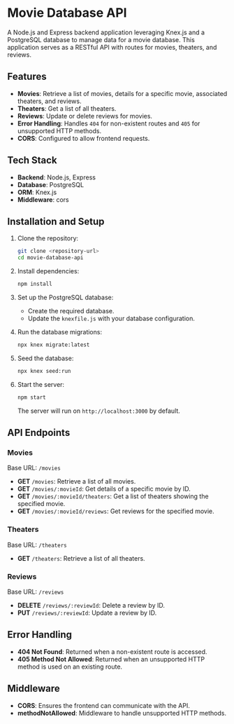 # Movie Database API

A Node.js and Express backend application leveraging Knex.js and a PostgreSQL database to manage data for a movie database. This application serves as a RESTful API with routes for movies, theaters, and reviews.

## Features

- **Movies**: Retrieve a list of movies, details for a specific movie, associated theaters, and reviews.
- **Theaters**: Get a list of all theaters.
- **Reviews**: Update or delete reviews for movies.
- **Error Handling**: Handles `404` for non-existent routes and `405` for unsupported HTTP methods.
- **CORS**: Configured to allow frontend requests.

## Tech Stack

- **Backend**: Node.js, Express
- **Database**: PostgreSQL
- **ORM**: Knex.js
- **Middleware**: cors

## Installation and Setup

1. Clone the repository:

   ```bash
   git clone <repository-url>
   cd movie-database-api
   ```

2. Install dependencies:

   ```bash
   npm install
   ```

3. Set up the PostgreSQL database:

   - Create the required database.
   - Update the `knexfile.js` with your database configuration.

4. Run the database migrations:

   ```bash
   npx knex migrate:latest
   ```

5. Seed the database:

   ```bash
   npx knex seed:run
   ```

6. Start the server:

   ```bash
   npm start
   ```

   The server will run on `http://localhost:3000` by default.

## API Endpoints

### Movies

Base URL: `/movies`

- **GET** `/movies`: Retrieve a list of all movies.
- **GET** `/movies/:movieId`: Get details of a specific movie by ID.
- **GET** `/movies/:movieId/theaters`: Get a list of theaters showing the specified movie.
- **GET** `/movies/:movieId/reviews`: Get reviews for the specified movie.

### Theaters

Base URL: `/theaters`

- **GET** `/theaters`: Retrieve a list of all theaters.

### Reviews

Base URL: `/reviews`

- **DELETE** `/reviews/:reviewId`: Delete a review by ID.
- **PUT** `/reviews/:reviewId`: Update a review by ID.

## Error Handling

- **404 Not Found**: Returned when a non-existent route is accessed.
- **405 Method Not Allowed**: Returned when an unsupported HTTP method is used on an existing route.

## Middleware

- **CORS**: Ensures the frontend can communicate with the API.
- **methodNotAllowed**: Middleware to handle unsupported HTTP methods.

